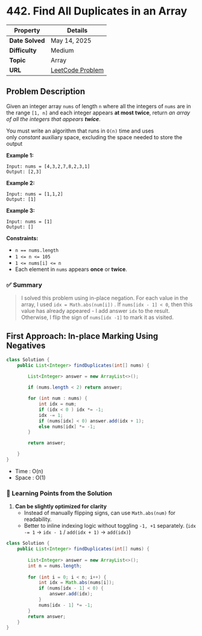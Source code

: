 # 442. Find All Duplicates in an Array

| Property | Details |
|----------|--------|
| **Date Solved** | May 14, 2025 |
| **Difficulty** | Medium |
| **Topic** | Array |
| **URL** | [LeetCode Problem](https://leetcode.com/problems/find-all-duplicates-in-an-array/description/) |

## Problem Description 
Given an integer array `nums` of length `n` where all the integers of `nums` are in the range `[1, n]` and each integer appears **at most** **twice**, return *an array of all the integers that appears **twice***.

You must write an algorithm that runs in `O(n)` time and uses only *constant* auxiliary space, excluding the space needed to store the output

**Example 1:**

```
Input: nums = [4,3,2,7,8,2,3,1]
Output: [2,3]
```

**Example 2:**

```
Input: nums = [1,1,2]
Output: [1]
```

**Example 3:**

```
Input: nums = [1]
Output: []
```

**Constraints:**

- `n == nums.length`
- `1 <= n <= 105`
- `1 <= nums[i] <= n`
- Each element in `nums` appears **once** or **twice**.

### ✅ Summary

> I solved this problem using in-place negation. 
For each value in the array, I used `idx = Math.abs(num[i])` .
If `nums[idx - 1] < 0`, then this value has already appeared - I add answer `idx` to the result.
Otherwise, I flip the sign of `nums[idx -1]` to mark it as visited.
> 

## First Approach: In-place Marking Using Negatives

```java
class Solution {
    public List<Integer> findDuplicates(int[] nums) {
        
        List<Integer> answer = new ArrayList<>();

        if (nums.length < 2) return answer;

        for (int num : nums) {
            int idx = num;
            if (idx < 0 ) idx *= -1;
            idx -= 1;
            if (nums[idx] < 0) answer.add(idx + 1);
            else nums[idx] *= -1;
        }

        return answer;

    }
}
```

- Time : O(n)
- Space : O(1)

### 🔎 Learning Points from the Solution

1. **Can be slightly optimized for clarity**
    - Instead of manually flipping signs, can use `Math.abs(num)` for readability.
    - Better to inline indexing logic without toggling `-1, +1` separately.
     (`idx -= 1` → `idx - 1` / `add(idx + 1)` → `add(idx)`)

```java
class Solution {
    public List<Integer> findDuplicates(int[] nums) {
    
        List<Integer> answer = new ArrayList<>();
        int n = nums.length;
        
        for (int i = 0; i < n; i++) {
            int idx = Math.abs(nums[i]);
            if (nums[idx - 1] < 0) {
                answer.add(idx);
            }
            nums[idx - 1] *= -1;
        }
        return answer;
    }
}
```
